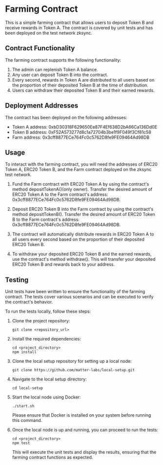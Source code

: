 # Farming Contract

This is a simple farming contract that allows users to deposit Token B and receive rewards in Token A. The contract is covered by unit tests and has been deployed on the test network zksync.

## Contract Functionality

The farming contract supports the following functionality:

1. The admin can replenish Token A balance.
2. Any user can deposit Token B into the contract.
3. Every second, rewards in Token A are distributed to all users based on the proportion of their deposited Token B at the time of distribution.
4. Users can withdraw their deposited Token B and their earned rewards.

## Deployment Addresses

The contract has been deployed on the following addresses:

- Token A address: 0xbD30318F629650Ee87F4Ef638D2bA66Ca136Dd0E
- Token B address: 0xF52A573277d8c1a72704b3be1f9F049f3Cf81c58
- Farm address: 0x3cff8877ECe764Fc0c5762D8fe9FE09464Ad98DB

## Usage

To interact with the farming contract, you will need the addresses of ERC20 Token A, ERC20 Token B, and the Farm contract deployed on the zksync test network.

1. Fund the Farm contract with ERC20 Token A by using the contract's method depositTokenA()(only owner). Transfer the desired amount of ERC20 Token A to the Farm contract's address: 0x3cff8877ECe764Fc0c5762D8fe9FE09464Ad98DB.

2. Deposit ERC20 Token B into the Farm contract by using the contract's method depositTokenB(). Transfer the desired amount of ERC20 Token B to the Farm contract's address: 0x3cff8877ECe764Fc0c5762D8fe9FE09464Ad98DB.

3. The contract will automatically distribute rewards in ERC20 Token A to all users every second based on the proportion of their deposited ERC20 Token B.

4. To withdraw your deposited ERC20 Token B and the earned rewards, use the contract's method withdraw(). This will transfer your deposited ERC20 Token B and rewards back to your address.

## Testing

Unit tests have been written to ensure the functionality of the farming contract. The tests cover various scenarios and can be executed to verify the contract's behavior.

To run the tests locally, follow these steps:

1. Clone the project repository:

   ```
   git clone <repository_url>
   ```

2. Install the required dependencies:

   ```
   cd <project_directory>
   npm install
   ```

3. Clone the local setup repository for setting up a local node:

   ```
   git clone https://github.com/matter-labs/local-setup.git
   ```

4. Navigate to the local setup directory:

   ```
   cd local-setup
   ```

5. Start the local node using Docker:

   ```
   ./start.sh
   ```

   Please ensure that Docker is installed on your system before running this command.

6. Once the local node is up and running, you can proceed to run the tests:

   ```
   cd <project_directory>
   npm test
   ```

   This will execute the unit tests and display the results, ensuring that the farming contract functions as expected.
